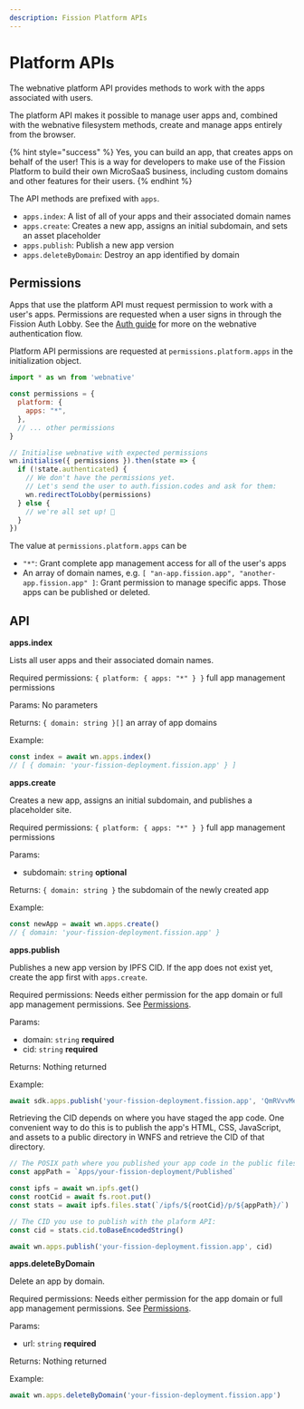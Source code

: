 ```yaml
---
description: Fission Platform APIs
---
```


# Platform APIs

The webnative platform API provides methods to work with the apps associated with users.

The platform API makes it possible to manage user apps and, combined with the webnative filesystem methods, create and manage apps entirely from the browser.

{% hint style="success" %}
Yes, you can build an app, that creates apps on behalf of the user! This is a way for developers to make use of the Fission Platform to build their own MicroSaaS business, including custom domains and other features for their users.
{% endhint %}

The API methods are prefixed with `apps`.

* `apps.index`: A list of all of your apps and their associated domain names
* `apps.create`: Creates a new app, assigns an initial subdomain, and sets an asset placeholder
* `apps.publish`: Publish a new app version
* `apps.deleteByDomain`: Destroy an app identified by domain

## Permissions

Apps that use the platform API must request permission to work with a user's apps. Permissions are requested when a user signs in through the Fission Auth Lobby. See the [Auth guide](auth.md) for more on the webnative authentication flow.

Platform API permissions are requested at `permissions.platform.apps` in the initialization object.

```javascript
import * as wn from 'webnative'

const permissions = {
  platform: {
    apps: "*",
  },
  // ... other permissions
}

// Initialise webnative with expected permissions
wn.initialise({ permissions }).then(state => {
  if (!state.authenticated) {
    // We don't have the permissions yet. 
    // Let's send the user to auth.fission.codes and ask for them:
    wn.redirectToLobby(permissions)
  } else {
    // we're all set up! 🎉
  }
})
```

The value at `permissions.platform.apps` can be

* `"*"`: Grant complete app management access for all of the user's apps
* An array of domain names, e.g. `[ "an-app.fission.app", "another-app.fission.app" ]`: Grant permission to manage specific apps. Those apps can be published or deleted.

## API

**apps.index**

Lists all user apps and their associated domain names.

Required permissions: `{ platform: { apps: "*" } }` full app management permissions

Params: No parameters

Returns: `{ domain: string }[]` an array of app domains

Example:

```typescript
const index = await wn.apps.index()
// [ { domain: 'your-fission-deployment.fission.app' } ]
```

**apps.create**

Creates a new app, assigns an initial subdomain, and publishes a placeholder site.

Required permissions: `{ platform: { apps: "*" } }` full app management permissions

Params:

* subdomain: `string` **optional**

Returns: `{ domain: string }` the subdomain of the newly created app

Example:

```typescript
const newApp = await wn.apps.create()
// { domain: 'your-fission-deployment.fission.app' }
```

**apps.publish**

Publishes a new app version by IPFS CID. If the app does not exist yet, create the app first with `apps.create`.

Required permissions: Needs either permission for the app domain or full app management permissions. See [Permissions](platform.md#permissions).

Params:

* domain: `string` **required**
* cid: `string` **required**

Returns: Nothing returned

Example:

```typescript
await sdk.apps.publish('your-fission-deployment.fission.app', 'QmRVvvMeMEPi1zerpXYH9df3ATdzuB63R1wf3Mz5NS5HQN')
```

Retrieving the CID depends on where you have staged the app code. One convenient way to do this is to publish the app's HTML, CSS, JavaScript, and assets to a public directory in WNFS and retrieve the CID of that directory.

```typescript
// The POSIX path where you published your app code in the public filesystem:
const appPath = `Apps/your-fission-deployment/Published`

const ipfs = await wn.ipfs.get()
const rootCid = await fs.root.put()
const stats = await ipfs.files.stat(`/ipfs/${rootCid}/p/${appPath}/`)

// The CID you use to publish with the plaform API:
const cid = stats.cid.toBaseEncodedString()

await wn.apps.publish('your-fission-deployment.fission.app', cid)
```

**apps.deleteByDomain**

Delete an app by domain.

Required permissions: Needs either permission for the app domain or full app management permissions. See [Permissions](platform.md#permissions).

Params:

* url: `string` **required**

Returns: Nothing returned

Example:

```typescript
await wn.apps.deleteByDomain('your-fission-deployment.fission.app')
```

